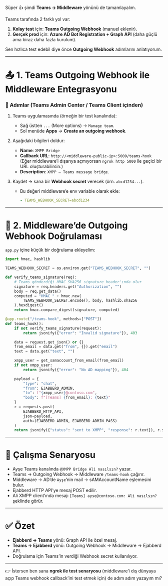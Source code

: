Süper 👍 şimdi **Teams → Middleware** yönünü de tamamlayalım.

Teams tarafında 2 farklı yol var:

1. **Kolay test** için: **Teams Outgoing Webhook** (manuel eklenir).
2. **Gerçek prod** için: **Azure AD Bot Registration + Graph API** (daha güçlü ama biraz daha fazla kurulum).

Sen hızlıca test edebil diye önce **Outgoing Webhook** adımlarını anlatıyorum.

---

# 📤 1. Teams Outgoing Webhook ile Middleware Entegrasyonu

### 🔧 Adımlar (Teams Admin Center / Teams Client içinden)

1. Teams uygulamasında (örneğin bir test kanalında):

   * Sağ üstten `...` (More options) → `Manage team`.
   * Sol menüde **Apps** → **Create an outgoing webhook**.

2. Aşağıdaki bilgileri doldur:

   * **Name**: `XMPP Bridge`
   * **Callback URL**: `http://<middleware-public-ip>:5000/teams-hook`
     (Eğer middleware’i dışarıya açmıyorsan `ngrok http 5000` ile geçici bir URL oluşturabilirsin.)
   * **Description**: `XMPP – Teams message bridge`.

3. Kaydet → sana bir **Webhook secret** verecek (örn. `abcd1234...`).

   * Bu değeri middleware’e env variable olarak ekle:

     ```yaml
     - TEAMS_WEBHOOK_SECRET=abcd1234
     ```

---

# 🐍 2. Middleware’de Outgoing Webhook Doğrulaması

`app.py` içine küçük bir doğrulama ekleyelim:

```python
import hmac, hashlib

TEAMS_WEBHOOK_SECRET = os.environ.get("TEAMS_WEBHOOK_SECRET", "")

def verify_teams_signature(req):
    # Teams gönderdiği HMAC SHA256 signature header'ında olur
    signature = req.headers.get("Authorization", "")
    body = req.get_data()
    computed = "HMAC " + hmac.new(
        TEAMS_WEBHOOK_SECRET.encode(), body, hashlib.sha256
    ).hexdigest()
    return hmac.compare_digest(signature, computed)

@app.route("/teams-hook", methods=["POST"])
def teams_hook():
    if not verify_teams_signature(request):
        return jsonify({"error": "Invalid signature"}), 403

    data = request.get_json() or {}
    from_email = data.get("from", {}).get("email")
    text = data.get("text", "")

    xmpp_user = get_samaccount_from_email(from_email)
    if not xmpp_user:
        return jsonify({"error": "No AD mapping"}), 404

    payload = {
        "type": "chat",
        "from": EJABBERD_ADMIN,
        "to": f"{xmpp_user}@contoso.com",
        "body": f"[Teams] {from_email}: {text}"
    }
    r = requests.post(
        EJABBERD_HTTP_API,
        json=payload,
        auth=(EJABBERD_ADMIN, EJABBERD_ADMIN_PASS)
    )
    return jsonify({"status": "sent to XMPP", "response": r.text}), r.status_code
```

---

# 🔄 Çalışma Senaryosu

* Ayşe Teams kanalında `@XMPP Bridge Ali nasılsın?` yazar.
* Teams → Outgoing Webhook → Middleware `/teams-hook` çağırır.
* Middleware → AD’de `Ayşe`’nin mail → sAMAccountName eşlemesini bulur.
* Ejabberd HTTP API’ye mesaj POST edilir.
* Ali XMPP client’ında mesajı `[Teams] ayse@contoso.com: Ali nasılsın?` şeklinde görür.

---

# ✅ Özet

* **Ejabberd → Teams** yönü: Graph API ile özel mesaj.
* **Teams → Ejabberd** yönü: Outgoing Webhook → Middleware → Ejabberd API.
* Doğrulama için Teams’in verdiği Webhook secret kullanılıyor.

---

👉 İstersen ben sana **ngrok ile test senaryosu** (middleware’i dış dünyaya açıp Teams webhook callback’ini test etmek için) de adım adım yazayım mı?
